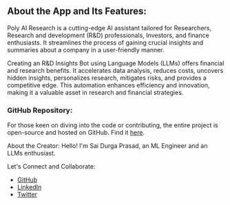 ## About the App and Its Features:
Poly AI Research is a cutting-edge AI assistant tailored for Researchers, Research and development (R&D) professionals, Investors, and finance enthusiasts. It streamlines the process of gaining crucial insights and summaries about a company in a user-friendly manner.

Creating an R&D Insights Bot using Language Models (LLMs) offers financial and research benefits. It accelerates data analysis, reduces costs, uncovers hidden insights, personalizes research, mitigates risks, and provides a competitive edge. This automation enhances efficiency and innovation, making it a valuable asset in research and financial strategies.

### GitHub Repository:
For those keen on diving into the code or contributing, the entire project is open-source and hosted on GitHub. Find it [here]("https://github.com/saibattula93/PolyInnovate").

About the Creator:
Hello! I'm Sai Durga Prasad, an ML Engineer and an LLMs enthusiast.

Let's Connect and Collaborate:

- [GitHub](https://github.com/saibattula93)
- [LinkedIn](https://www.linkedin.com/in/saidurgaprasadbattula/)
- [Twitter](https://twitter.com/saibattula6302)